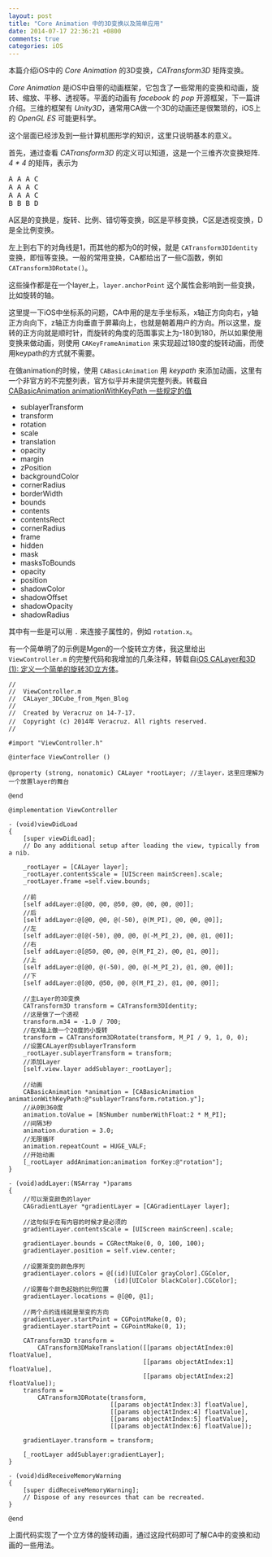 ```yaml
---
layout: post
title: "Core Animation 中的3D变换以及简单应用"
date: 2014-07-17 22:36:21 +0800
comments: true
categories: iOS
---
```


本篇介绍iOS中的 *Core Animation* 的3D变换，*CATransform3D* 矩阵变换。

<!-- more -->

*Core Animation* 是iOS中自带的动画框架，它包含了一些常用的变换和动画，旋转、缩放、平移、透视等。平面的动画有 *facebook* 的 *pop* 开源框架，下一篇讲介绍。三维的框架有 *Unity3D*，通常用CA做一个3D的动画还是很繁琐的，iOS上的 *OpenGL ES* 可能更科学。

这个层面已经涉及到一些计算机图形学的知识，这里只说明基本的意义。

首先，通过查看 *CATransform3D* 的定义可以知道，这是一个三维齐次变换矩阵. *4 * 4* 的矩阵，表示为

<pre>
A A A C 
A A A C 
A A A C 
B B B D
</pre>

A区是的变换是，旋转、比例、错切等变换，B区是平移变换，C区是透视变换，D是全比例变换。

左上到右下的对角线是1，而其他的都为0的时候，就是 `CATransform3DIdentity` 变换，即恒等变换。一般的常用变换，CA都给出了一些C函数，例如 `CATransform3DRotate()`。

这些操作都是在一个layer上，`layer.anchorPoint` 这个属性会影响到一些变换，比如旋转的轴。

这里提一下iOS中坐标系的问题，CA中用的是左手坐标系，x轴正方向向右，y轴正方向向下，z轴正方向垂直于屏幕向上，也就是朝着用户的方向。所以这里，旋转的正方向就是顺时针，而旋转的角度的范围事实上为-180到180，所以如果使用变换来做动画，则使用 `CAKeyFrameAnimation` 来实现超过180度的旋转动画，而使用keypath的方式就不需要。

在做animation的时候，使用 `CABasicAnimation` 用 *keypath* 来添加动画，这里有一个非官方的不完整列表，官方似乎并未提供完整列表。转载自[CABasicAnimation animationWithKeyPath 一些规定的值](http://www.cnblogs.com/pengyingh/articles/2379631.html)

- sublayerTransform
- transform
- rotation
- scale
- translation
- opacity
- margin
- zPosition
- backgroundColor
- cornerRadius
- borderWidth
- bounds
- contents
- contentsRect
- cornerRadius
- frame
- hidden
- mask
- masksToBounds
- opacity
- position
- shadowColor
- shadowOffset
- shadowOpacity
- shadowRadius

其中有一些是可以用 `.` 来连接子属性的，例如 `rotation.x`。

有一个简单明了的示例是Mgen的一个旋转立方体，我这里给出 `ViewController.m` 的完整代码和我增加的几条注释，转载自[iOS CALayer和3D (1): 定义一个简单的旋转3D立方体](http://www.mgenware.com/blog/?p=498)。

```objc
//
//  ViewController.m
//  CALayer_3DCube_from_Mgen_Blog
//
//  Created by Veracruz on 14-7-17.
//  Copyright (c) 2014年 Veracruz. All rights reserved.
//

#import "ViewController.h"

@interface ViewController ()

@property (strong, nonatomic) CALayer *rootLayer; //主layer，这里应理解为一个放置layer的舞台

@end

@implementation ViewController

- (void)viewDidLoad
{
    [super viewDidLoad];
	// Do any additional setup after loading the view, typically from a nib.
    
    _rootLayer = [CALayer layer];
    _rootLayer.contentsScale = [UIScreen mainScreen].scale;
    _rootLayer.frame =self.view.bounds;
    
    //前
    [self addLayer:@[@0, @0, @50, @0, @0, @0, @0]];
    //后
    [self addLayer:@[@0, @0, @(-50), @(M_PI), @0, @0, @0]];
    //左
    [self addLayer:@[@(-50), @0, @0, @(-M_PI_2), @0, @1, @0]];
    //右
    [self addLayer:@[@50, @0, @0, @(M_PI_2), @0, @1, @0]];
    //上
    [self addLayer:@[@0, @(-50), @0, @(-M_PI_2), @1, @0, @0]];
    //下
    [self addLayer:@[@0, @50, @0, @(M_PI_2), @1, @0, @0]];
    
    //主Layer的3D变换
    CATransform3D transform = CATransform3DIdentity;
    //这是做了一个透视
    transform.m34 = -1.0 / 700;
    //在X轴上做一个20度的小旋转
    transform = CATransform3DRotate(transform, M_PI / 9, 1, 0, 0);
    //设置CALayer的sublayerTransform
    _rootLayer.sublayerTransform = transform;
    //添加Layer
    [self.view.layer addSublayer:_rootLayer];
    
    //动画
    CABasicAnimation *animation = [CABasicAnimation animationWithKeyPath:@"sublayerTransform.rotation.y"];
    //从0到360度
    animation.toValue = [NSNumber numberWithFloat:2 * M_PI];
    //间隔3秒
    animation.duration = 3.0;
    //无限循环
    animation.repeatCount = HUGE_VALF;
    //开始动画
    [_rootLayer addAnimation:animation forKey:@"rotation"];
}

- (void)addLayer:(NSArray *)params
{
    //可以渐变颜色的layer
    CAGradientLayer *gradientLayer = [CAGradientLayer layer];
    
    //这句似乎在有内容的时候才是必须的
    gradientLayer.contentsScale = [UIScreen mainScreen].scale;
    
    gradientLayer.bounds = CGRectMake(0, 0, 100, 100);
    gradientLayer.position = self.view.center;
    
    //设置渐变的颜色序列
    gradientLayer.colors = @[(id)[UIColor grayColor].CGColor,
                             (id)[UIColor blackColor].CGColor];
    //设置每个颜色起始的比例位置
    gradientLayer.locations = @[@0, @1];
    
    //两个点的连线就是渐变的方向
    gradientLayer.startPoint = CGPointMake(0, 0);
    gradientLayer.startPoint = CGPointMake(0, 1);
    
    CATransform3D transform =
        CATransform3DMakeTranslation([[params objectAtIndex:0] floatValue],
                                     [[params objectAtIndex:1] floatValue],
                                     [[params objectAtIndex:2] floatValue]);
    transform =
        CATransform3DRotate(transform,
                            [[params objectAtIndex:3] floatValue],
                            [[params objectAtIndex:4] floatValue],
                            [[params objectAtIndex:5] floatValue],
                            [[params objectAtIndex:6] floatValue]);
    
    gradientLayer.transform = transform;
    
    [_rootLayer addSublayer:gradientLayer];
}

- (void)didReceiveMemoryWarning
{
    [super didReceiveMemoryWarning];
    // Dispose of any resources that can be recreated.
}

@end
```

上面代码实现了一个立方体的旋转动画，通过这段代码即可了解CA中的变换和动画的一些用法。